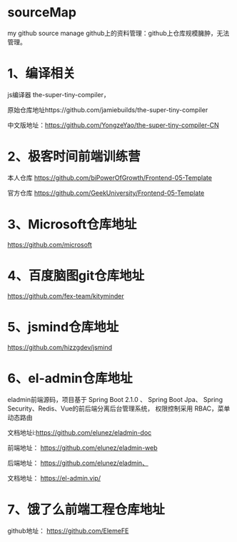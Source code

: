 # sourceMap
my github source manage
github上的资料管理：github上仓库规模臃肿，无法管理。

# 1、编译相关
js编译器 the-super-tiny-compiler，

原始仓库地址https://github.com/jamiebuilds/the-super-tiny-compiler

中文版地址：https://github.com/YongzeYao/the-super-tiny-compiler-CN

# 2、极客时间前端训练营
本人仓库 https://github.com/biPowerOfGrowth/Frontend-05-Template

官方仓库 https://github.com/GeekUniversity/Frontend-05-Template

# 3、Microsoft仓库地址

https://github.com/microsoft

# 4、百度脑图git仓库地址

https://github.com/fex-team/kityminder

# 5、jsmind仓库地址

https://github.com/hizzgdev/jsmind

# 6、el-admin仓库地址

eladmin前端源码，项目基于 Spring Boot 2.1.0 、 Spring Boot Jpa、 Spring Security、Redis、Vue的前后端分离后台管理系统， 权限控制采用 RBAC，菜单动态路由

文档地址i:https://github.com/elunez/eladmin-doc

前端地址： https://github.com/elunez/eladmin-web

后端地址： https://github.com/elunez/eladmin、

文档地址： https://el-admin.vip/

# 7、饿了么前端工程仓库地址

github地址： https://github.com/ElemeFE
